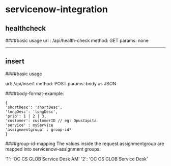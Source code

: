 # servicenow-integration

## healthcheck
####basic usage
url : /api/health-check
method: GET
params: none

----------

## insert
####basic usage

url: /api/insert
method: POST
params: body as JSON

####body-format-example:

    {
    'shortDesc': 'shortDesc',
    'longDesc': 'longDesc',
    'prio': 1 | 2 | 3,
    'customer': customerID // eg: OpusCapita
    'service' : myService
    'assignmentgroup' : group-id* 
    }


####group-id-mapping
The values inside the request.assignmentgroup are mapped into servicenow-assignment groups:

'1': 'OC CS GLOB Service Desk AM'
'2': 'OC CS GLOB Service Desk'